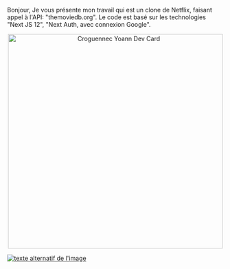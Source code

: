 Bonjour,
Je vous présente mon travail qui est un clone de Netflix, faisant appel à l'API: "themoviedb.org". Le code est basé sur les technologies "Next JS 12", "Next Auth, avec connexion Google".

<p align="center"><img src="https://res.cloudinary.com/dky2vpnyr/image/upload/v1684516166/MyPortfolio/netflix/cloneNetflix_dshoik.png" width="500" alt="Croguennec Yoann Dev Card"/></p>

[![texte alternatif de l'image](https://res.cloudinary.com/dky2vpnyr/image/upload/v1684519430/MyPortfolio/netflix/cloneNetflixYoutube_kv7pej.png)](https://www.youtube.com/watch?v=E9YKi5RR_zM "Youtube : Présetation projet Clone Netflix MERN Next JS 12
")